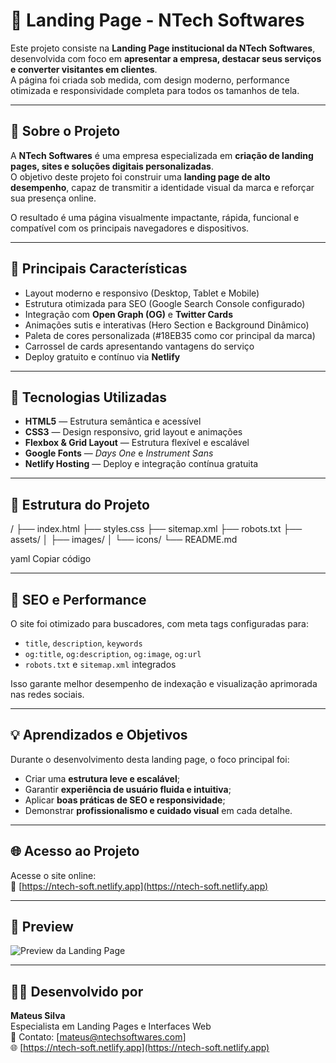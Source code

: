 # 🚀 Landing Page - NTech Softwares

Este projeto consiste na **Landing Page institucional da NTech Softwares**, desenvolvida com foco em **apresentar a empresa, destacar seus serviços e converter visitantes em clientes**.  
A página foi criada sob medida, com design moderno, performance otimizada e responsividade completa para todos os tamanhos de tela.

---

## 🧠 Sobre o Projeto

A **NTech Softwares** é uma empresa especializada em **criação de landing pages, sites e soluções digitais personalizadas**.  
O objetivo deste projeto foi construir uma **landing page de alto desempenho**, capaz de transmitir a identidade visual da marca e reforçar sua presença online.

O resultado é uma página visualmente impactante, rápida, funcional e compatível com os principais navegadores e dispositivos.

---

## 🎨 Principais Características

- Layout moderno e responsivo (Desktop, Tablet e Mobile)  
- Estrutura otimizada para SEO (Google Search Console configurado)  
- Integração com **Open Graph (OG)** e **Twitter Cards**  
- Animações sutis e interativas (Hero Section e Background Dinâmico)  
- Paleta de cores personalizada (#18EB35 como cor principal da marca)  
- Carrossel de cards apresentando vantagens do serviço  
- Deploy gratuito e contínuo via **Netlify**  

---

## 🧱 Tecnologias Utilizadas

- **HTML5** — Estrutura semântica e acessível  
- **CSS3** — Design responsivo, grid layout e animações  
- **Flexbox & Grid Layout** — Estrutura flexível e escalável  
- **Google Fonts** — *Days One* e *Instrument Sans*  
- **Netlify Hosting** — Deploy e integração contínua gratuita  

---

## 📁 Estrutura do Projeto

/
├── index.html
├── styles.css
├── sitemap.xml
├── robots.txt
├── assets/
│ ├── images/
│ └── icons/
└── README.md

yaml
Copiar código

---

## 🧭 SEO e Performance

O site foi otimizado para buscadores, com meta tags configuradas para:
- `title`, `description`, `keywords`  
- `og:title`, `og:description`, `og:image`, `og:url`  
- `robots.txt` e `sitemap.xml` integrados  

Isso garante melhor desempenho de indexação e visualização aprimorada nas redes sociais.

---

## 💡 Aprendizados e Objetivos

Durante o desenvolvimento desta landing page, o foco principal foi:
- Criar uma **estrutura leve e escalável**;  
- Garantir **experiência de usuário fluida e intuitiva**;  
- Aplicar **boas práticas de SEO e responsividade**;  
- Demonstrar **profissionalismo e cuidado visual** em cada detalhe.

---

## 🌐 Acesso ao Projeto

Acesse o site online:  
🔗 [https://ntech-soft.netlify.app](https://ntech-soft.netlify.app)

---

## 📸 Preview

![Preview da Landing Page](./assets/images/preview.png)

---

## 🧑‍💻 Desenvolvido por

**Mateus Silva**  
Especialista em Landing Pages e Interfaces Web  
📩 Contato: [mateus@ntechsoftwares.com]  
🌐 [https://ntech-soft.netlify.app](https://ntech-soft.netlify.app)
